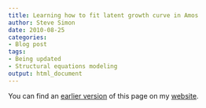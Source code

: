 ```yaml
---
title: Learning how to fit latent growth curve in Amos
author: Steve Simon
date: 2010-08-25
categories:
- Blog post
tags:
- Being updated
- Structural equations modeling
output: html_document
---
```


You can find an [earlier version][sim1] of this page on my [website][sim2].

[sim1]: http://www.pmean.com/10/LatentGrowth.html
[sim2]: http://www.pmean.com
